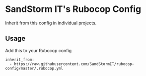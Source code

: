# SandStorm IT's Rubocop Config

Inherit from this config in individual projects.

## Usage

Add this to your Rubocop config

```
inherit_from:
  - https://raw.githubusercontent.com/SandStormIT/rubocop-config/master/.rubocop.yml
```
